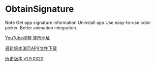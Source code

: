 # ObtainSignature

Note Get app signature information Uninstall app Use easy-to-use color picker. Better animation integration.

[YouTube视频 演示地址](https://youtu.be/Y6_BGCnMb00)

[最新版本演示APK文件下载](https://github.com/malxt/ObtainSignature/releases/download/v2.3.26/v2.3.26.05201716_20210520_release.apk)



[历史版本 v1.9.0320](https://github.com/malxue/ObtainSignature/releases/tag/1.9.0320_release)
